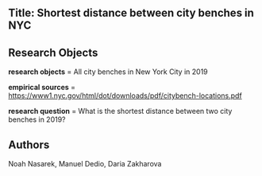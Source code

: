 ## Title: Shortest distance between city benches in NYC


## Research Objects

**research objects** = All city benches in New York City in 2019

**empirical sources** = https://www1.nyc.gov/html/dot/downloads/pdf/citybench-locations.pdf

**research question** = What is the shortest distance between two city benches in 2019?


## Authors 

Noah Nasarek, Manuel Dedio, Daria Zakharova
